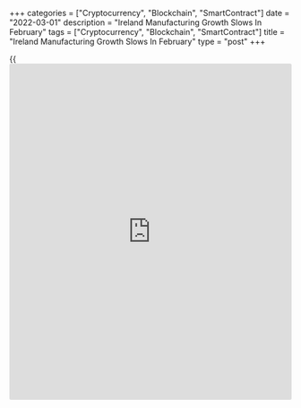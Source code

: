 +++
categories = ["Cryptocurrency", "Blockchain", "SmartContract"]
date = "2022-03-01"
description = "Ireland Manufacturing Growth Slows In February"
tags = ["Cryptocurrency", "Blockchain", "SmartContract"]
title = "Ireland Manufacturing Growth Slows In February"
type = "post"
+++

{{<iframe id="large-banner" src="https://www.bounty.group/#slide=28.0" width="100%" height="600" scrolling="no" style="border: 0px solid rgb(216, 221, 230); border-radius: 3px;">}}

Ireland's manufacturing growth eased in February, but remained strong,
data from IHS Markit showed on Tuesday.

The manufacturing Purchasing Managers' Index fell to 57.8 in February
from 59.4 in January. Any reading above 50.0 indicates expansion in the
sector.

The 12-month outlook for output growth remained positive in February.

New orders increased sharply in February and new export [business][1]
rose slightly.

Backlogs of work rose to the third fastest since the survey began in
2002 and the rate of job creation eased for the third time in four
months to the lowest in twelve months.

Purchasing activity increased at the fastest rate in seven months in
February and suppliers' delivery time lengthened.

On the price front, input and output price inflation accelerated in
February, and were the third and second fastest on record.

"The Irish PMI is also very much on a par with the impressive flash
February readings for the Eurozone, UK and US of 58.4, 57.3 and 57.5,
respectively," Oliver Mangan, AIB Chief Economist, said.

For comments and feedback [contact](https://www.playgroundfx.com/contact/): editorial@rtt[news](https://www.letsplayfx.com/blog/forex-news-website/).com

[Economic News][2]

 **What parts of the world are seeing the best (and worst) economic
performances lately? Click[here][3] to check out our [Econ Scorecard][3]
and find out! See up-to-the-moment [ranking](https://www.playgroundfx.com/blog/crypto-exchange-ranking/)s for the best and worst
performers in [GDP][3], [unemployment rate][4], [inflation][5] and much
more.**

   1. www.rtt[news](https://www.letsplayfx.com/blog/forex-news-website/).com/Content/Business.aspx
   2. www.rtt[news](https://www.letsplayfx.com/blog/forex-news-website/).com/Content/EconomicNews.aspx
   3. www.rtt[news](https://www.letsplayfx.com/blog/forex-news-website/).com/economic-scorecard/world-rank/GDP/highest-performance.aspx
   4. www.rtt[news](https://www.letsplayfx.com/blog/forex-news-website/).com/economic-scorecard/world-rank/unemployment-rate/lowest-performance.aspx
   5. www.rtt[news](https://www.letsplayfx.com/blog/forex-news-website/).com/economic-scorecard/world-rank/CPI/highest-performance.aspx
